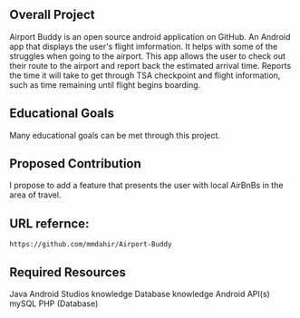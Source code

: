 ## Overall Project
  Airport Buddy is an open source android application on GitHub. An Android app that displays the user's flight imformation. It helps with
  some of the struggles when going to the airport. This app allows the user to check out their route to the airport and report back
  the estimated arrival time. Reports the time it will take to get through TSA checkpoint and flight information, such as time remaining
  until flight begins boarding. 

## Educational Goals
  Many educational goals can be met through this project. 
  
## Proposed Contribution
  I propose to add a feature that presents the user with local AirBnBs in the area of travel. 
  
## URL refernce:
    https://github.com/mmdahir/Airport-Buddy
    
## Required Resources
  Java
  Android Studios knowledge
  Database knowledge
  Android API(s)
  mySQL
  PHP (Database) 
